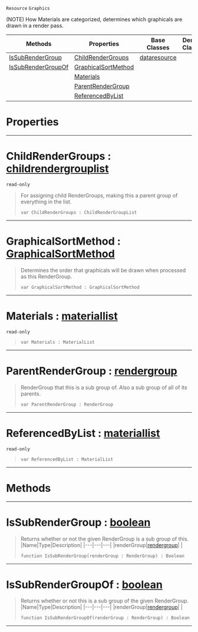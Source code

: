  `Resource` `Graphics`



(NOTE) How Materials are categorized, determines which graphicals are drawn in a render pass.

|Methods|Properties|Base Classes|Derived Classes|
|---|---|---|---|
|[ IsSubRenderGroup](https://github.com/dragonCASTjosh/PlasmaDocs/blob/master/code_reference/class_reference/rendergroup.markdown#issubrendergroup-plasma-en)|[ ChildRenderGroups](https://github.com/dragonCASTjosh/PlasmaDocs/blob/master/code_reference/class_reference/rendergroup.markdown#childrendergroups-plasma-e)|[dataresource](https://github.com/dragonCASTjosh/PlasmaDocs/blob/master/code_reference/class_reference/dataresource.markdown)| |
|[ IsSubRenderGroupOf](https://github.com/dragonCASTjosh/PlasmaDocs/blob/master/code_reference/class_reference/rendergroup.markdown#issubrendergroupof-plasma)|[ GraphicalSortMethod](https://github.com/dragonCASTjosh/PlasmaDocs/blob/master/code_reference/class_reference/rendergroup.markdown#graphicalsortmethod-plasma)| | |
| |[ Materials](https://github.com/dragonCASTjosh/PlasmaDocs/blob/master/code_reference/class_reference/rendergroup.markdown#materials-plasma-engine-do)| | |
| |[ ParentRenderGroup](https://github.com/dragonCASTjosh/PlasmaDocs/blob/master/code_reference/class_reference/rendergroup.markdown#parentrendergroup-plasma-e)| | |
| |[ ReferencedByList](https://github.com/dragonCASTjosh/PlasmaDocs/blob/master/code_reference/class_reference/rendergroup.markdown#referencedbylist-plasma-en)| | |


 #  Properties


---  
 #  ChildRenderGroups : [childrendergrouplist](https://github.com/dragonCASTjosh/PlasmaDocs/blob/master/code_reference/class_reference/childrendergrouplist.markdown)

 `read-only`

> For assigning child RenderGroups, making this a parent group of everything in the list.
> ``` lang=cpp, name=Lightning
> var ChildRenderGroups : ChildRenderGroupList


---  
 #  GraphicalSortMethod : [GraphicalSortMethod](https://github.com/dragonCASTjosh/PlasmaDocs/blob/master/code_reference/enum_reference.markdown#graphicalsortmethod)

> Determines the order that graphicals will be drawn when processed as this RenderGroup.
> ``` lang=cpp, name=Lightning
> var GraphicalSortMethod : GraphicalSortMethod


---  
 #  Materials : [materiallist](https://github.com/dragonCASTjosh/PlasmaDocs/blob/master/code_reference/class_reference/materiallist.markdown)

 `read-only`

> 
> ``` lang=cpp, name=Lightning
> var Materials : MaterialList


---  
 #  ParentRenderGroup : [rendergroup](https://github.com/dragonCASTjosh/PlasmaDocs/blob/master/code_reference/class_reference/rendergroup.markdown)

> RenderGroup that this is a sub group of. Also a sub group of all of its parents.
> ``` lang=cpp, name=Lightning
> var ParentRenderGroup : RenderGroup


---  
 #  ReferencedByList : [materiallist](https://github.com/dragonCASTjosh/PlasmaDocs/blob/master/code_reference/class_reference/materiallist.markdown)

 `read-only`

> 
> ``` lang=cpp, name=Lightning
> var ReferencedByList : MaterialList


---  
 #  Methods


---  
 #  IsSubRenderGroup : [boolean](https://github.com/dragonCASTjosh/PlasmaDocs/blob/master/code_reference/lightning_base_types/boolean.markdown)

> Returns whether or not the given RenderGroup is a sub group of this.
> |Name|Type|Description|
> |---|---|---|
> |renderGroup|[rendergroup](https://github.com/dragonCASTjosh/PlasmaDocs/blob/master/code_reference/class_reference/rendergroup.markdown)| |
> ``` lang=cpp, name=Lightning
> function IsSubRenderGroup(renderGroup : RenderGroup) : Boolean
> ``` 


---  
 #  IsSubRenderGroupOf : [boolean](https://github.com/dragonCASTjosh/PlasmaDocs/blob/master/code_reference/lightning_base_types/boolean.markdown)

> Returns whether or not this is a sub group of the given RenderGroup.
> |Name|Type|Description|
> |---|---|---|
> |renderGroup|[rendergroup](https://github.com/dragonCASTjosh/PlasmaDocs/blob/master/code_reference/class_reference/rendergroup.markdown)| |
> ``` lang=cpp, name=Lightning
> function IsSubRenderGroupOf(renderGroup : RenderGroup) : Boolean
> ``` 


---  
 

 